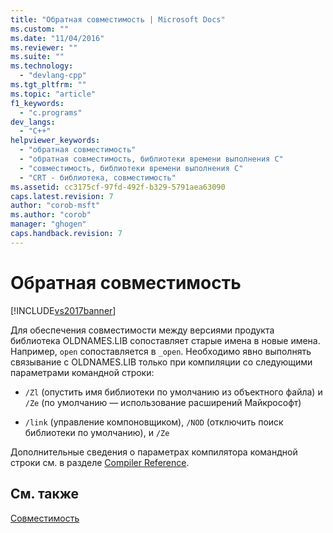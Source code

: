 ```yaml
---
title: "Обратная совместимость | Microsoft Docs"
ms.custom: ""
ms.date: "11/04/2016"
ms.reviewer: ""
ms.suite: ""
ms.technology: 
  - "devlang-cpp"
ms.tgt_pltfrm: ""
ms.topic: "article"
f1_keywords: 
  - "c.programs"
dev_langs: 
  - "C++"
helpviewer_keywords: 
  - "обратная совместимость"
  - "обратная совместимость, библиотеки времени выполнения С"
  - "совместимость, библиотеки времени выполнения С"
  - "CRT - библиотека, совместимость"
ms.assetid: cc3175cf-97fd-492f-b329-5791aea63090
caps.latest.revision: 7
author: "corob-msft"
ms.author: "corob"
manager: "ghogen"
caps.handback.revision: 7
---
```

# Обратная совместимость
[!INCLUDE[vs2017banner](../assembler/inline/includes/vs2017banner.md)]

Для обеспечения совместимости между версиями продукта библиотека OLDNAMES.LIB сопоставляет старые имена в новые имена.  Например, `open` сопоставляется в `_open`.  Необходимо явно выполнять связывание с OLDNAMES.LIB только при компиляции со следующими параметрами командной строки:  
  
-   `/Zl` \(опустить имя библиотеки по умолчанию из объектного файла\) и `/Ze` \(по умолчанию — использование расширений Майкрософт\)  
  
-   `/link` \(управление компоновщиком\), `/NOD` \(отключить поиск библиотеки по умолчанию\), и `/Ze`  
  
 Дополнительные сведения о параметрах компилятора командной строки см. в разделе [Compiler Reference](../build/reference/compiler-options.md).  
  
## См. также  
 [Совместимость](../c-runtime-library/compatibility.md)